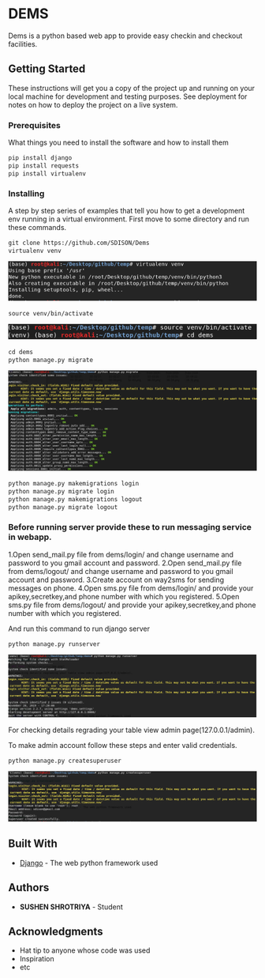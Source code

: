 # DEMS

Dems is a python based web app to provide easy checkin and checkout facilities.

## Getting Started

These instructions will get you a copy of the project up and running on your local machine for development and testing purposes. See deployment for notes on how to deploy the project on a live system.

### Prerequisites

What things you need to install the software and how to install them

```
pip install django
pip install requests
pip install virtualenv
```

### Installing

A step by step series of examples that tell you how to get a development env running in a virtual environment.
First move to some directory and run these commands.

```
git clone https://github.com/SDISON/Dems
virtualenv venv
```
![alt text](https://github.com/SDISON/Dems/blob/master/img/01.png)
```
source venv/bin/activate
```
![alt text](https://github.com/SDISON/Dems/blob/master/img/02.png)
```
cd dems
python manage.py migrate
```
![alt text](https://github.com/SDISON/Dems/blob/master/img/04.png)
```
python manage.py makemigrations login
python manage.py migrate login
python manage.py makemigrations logout
python manage.py migrate logout
```

### Before running server provide these to run messaging service in webapp.
1.Open send_mail.py file from dems/login/ and change username and password to you gmail account and password.
2.Open send_mail.py file from dems/logout/ and change username and password to you gmail account and password.
3.Create account on way2sms for sending messages on phone.
4.Open sms.py file from dems/login/ and provide your apikey,secretkey,and phone number with which you registered.
5.Open sms.py file from dems/logout/ and provide your apikey,secretkey,and phone number with which you registered.

And run this command to run django server

```
python manage.py runserver
```
![alt text](https://github.com/SDISON/Dems/blob/master/img/06.png)

For checking details regrading your table view admin page(127.0.0.1/admin).

To make admin account follow these steps and enter valid credentials.

```
python manage.py createsuperuser
```

![alt text](https://github.com/SDISON/Dems/blob/master/img/05.png)


## Built With

* [Django](https://www.djangoproject.com/) - The web python framework used
 

## Authors

* **SUSHEN SHROTRIYA** - Student


## Acknowledgments

* Hat tip to anyone whose code was used
* Inspiration
* etc

